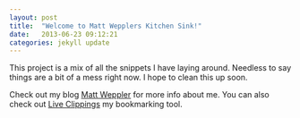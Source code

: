 ```yaml
---
layout: post
title:  "Welcome to Matt Wepplers Kitchen Sink!"
date:   2013-06-23 09:12:21
categories: jekyll update
---
```


This project is a mix of all the snippets I have laying around. Needless to say things are a bit of a mess right now. I hope to clean this up soon.

Check out my blog [Matt Weppler][blog] for more info about me. You can also check out [Live Clippings][live-clippings] my bookmarking tool.

[live-clippings]: http://liveclippings.interdev.biz
[blog]:    http://matt.weppler.me
